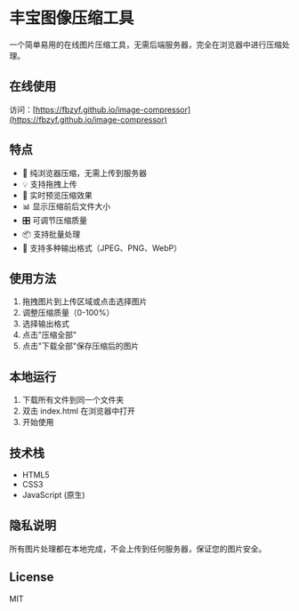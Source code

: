 # 丰宝图像压缩工具

一个简单易用的在线图片压缩工具，无需后端服务器，完全在浏览器中进行压缩处理。

## 在线使用
访问：[https://fbzyf.github.io/image-compressor](https://fbzyf.github.io/image-compressor)

## 特点
- 🚀 纯浏览器压缩，无需上传到服务器
- 💡 支持拖拽上传
- 🎨 实时预览压缩效果
- 📊 显示压缩前后文件大小
- 🎛️ 可调节压缩质量
- 📦 支持批量处理
- 🔄 支持多种输出格式（JPEG、PNG、WebP）

## 使用方法
1. 拖拽图片到上传区域或点击选择图片
2. 调整压缩质量（0-100%）
3. 选择输出格式
4. 点击"压缩全部"
5. 点击"下载全部"保存压缩后的图片

## 本地运行
1. 下载所有文件到同一个文件夹
2. 双击 index.html 在浏览器中打开
3. 开始使用

## 技术栈
- HTML5
- CSS3
- JavaScript (原生)

## 隐私说明
所有图片处理都在本地完成，不会上传到任何服务器，保证您的图片安全。

## License
MIT
